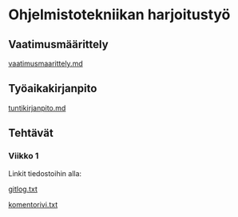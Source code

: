 # Ohjelmistotekniikan harjoitustyö

## Vaatimusmäärittely
[vaatimusmaarittely.md](https://github.com/leinson/ohte-harjoitustyo/blob/master/dokumentaatio/vaatimusmaarittely.md)

## Työaikakirjanpito
[tuntikirjanpito.md](https://github.com/leinson/ohte-harjoitustyo/blob/master/dokumentaatio/tuntikirjanpito.md)

## Tehtävät

### Viikko 1

Linkit tiedostoihin alla:


[gitlog.txt](https://github.com/leinson/ohte-harjoitustyo/blob/master/laskarit/viikko1/gitlog.txt)

[komentorivi.txt](https://github.com/leinson/ohte-harjoitustyo/blob/master/laskarit/viikko1/komentorivi.txt)

